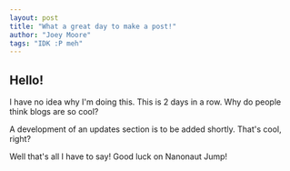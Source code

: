 ```yaml
---
layout: post
title: "What a great day to make a post!"
author: "Joey Moore"
tags: "IDK :P meh"
---
```

## Hello!
I have no idea why I'm doing this. This is 2 days in a row. Why do people think blogs are so cool?

A development of an updates section is to be added shortly. That's cool, right?

Well that's all I have to say! Good luck on Nanonaut Jump!
